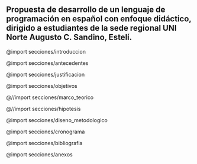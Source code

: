 <!-- Protocolo para Tesis. v0.0.1
    Por:
        - Luis González
        - Bayardo Falcón
        - Jean Torrez
 -->

<section id="portada">
<h1>Propuesta de desarrollo de un lenguaje de programación en español con enfoque didáctico, dirigido a estudiantes de la sede regional UNI Norte Augusto C. Sandino, Estelí.</h1>
</section>

@import secciones/introduccion

@import secciones/antecedentes

@import secciones/justificacion

@import secciones/objetivos

@//import secciones/marco_teorico

@//import secciones/hipotesis

@import secciones/diseno_metodologico

@import secciones/cronograma

@import secciones/bibliografia

@import secciones/anexos


